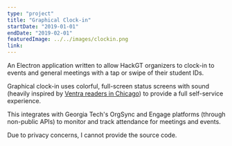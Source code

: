 ```yaml
---
type: "project"
title: "Graphical Clock-in"
startDate: "2019-01-01"
endDate: "2019-02-01"
featuredImage: ../../images/clockin.png
link:
---
```


An Electron application written to allow HackGT organizers to clock-in to events and general meetings with a tap or swipe of their student IDs.

Graphical clock-in uses colorful, full-screen status screens with sound (heavily inspired by [Ventra readers in Chicago](https://youtu.be/X0HrYB9zoME?t=9)) to provide a full self-service experience.

This integrates with Georgia Tech's OrgSync and Engage platforms (through non-public APIs) to monitor and track attendance for meetings and events.

Due to privacy concerns, I cannot provide the source code.
